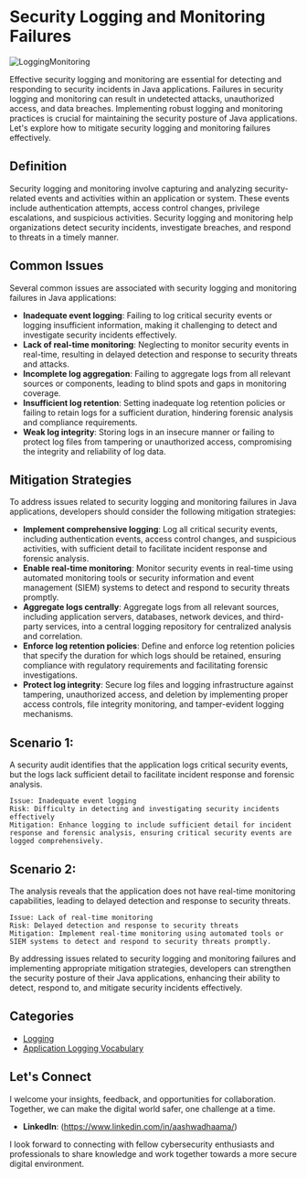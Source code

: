 # Security Logging and Monitoring Failures

![LoggingMonitoring](https://github.com/vsang181/OWASP-Interview-Preperation/assets/28651683/7a51a9d9-75fe-481f-9407-0128e9ce7f15)

Effective security logging and monitoring are essential for detecting and responding to security incidents in Java applications. Failures in security logging and monitoring can result in undetected attacks, unauthorized access, and data breaches. Implementing robust logging and monitoring practices is crucial for maintaining the security posture of Java applications. Let's explore how to mitigate security logging and monitoring failures effectively.

## Definition

Security logging and monitoring involve capturing and analyzing security-related events and activities within an application or system. These events include authentication attempts, access control changes, privilege escalations, and suspicious activities. Security logging and monitoring help organizations detect security incidents, investigate breaches, and respond to threats in a timely manner.

## Common Issues

Several common issues are associated with security logging and monitoring failures in Java applications:

- **Inadequate event logging**: Failing to log critical security events or logging insufficient information, making it challenging to detect and investigate security incidents effectively.
- **Lack of real-time monitoring**: Neglecting to monitor security events in real-time, resulting in delayed detection and response to security threats and attacks.
- **Incomplete log aggregation**: Failing to aggregate logs from all relevant sources or components, leading to blind spots and gaps in monitoring coverage.
- **Insufficient log retention**: Setting inadequate log retention policies or failing to retain logs for a sufficient duration, hindering forensic analysis and compliance requirements.
- **Weak log integrity**: Storing logs in an insecure manner or failing to protect log files from tampering or unauthorized access, compromising the integrity and reliability of log data.

## Mitigation Strategies

To address issues related to security logging and monitoring failures in Java applications, developers should consider the following mitigation strategies:

- **Implement comprehensive logging**: Log all critical security events, including authentication events, access control changes, and suspicious activities, with sufficient detail to facilitate incident response and forensic analysis.
- **Enable real-time monitoring**: Monitor security events in real-time using automated monitoring tools or security information and event management (SIEM) systems to detect and respond to security threats promptly.
- **Aggregate logs centrally**: Aggregate logs from all relevant sources, including application servers, databases, network devices, and third-party services, into a central logging repository for centralized analysis and correlation.
- **Enforce log retention policies**: Define and enforce log retention policies that specify the duration for which logs should be retained, ensuring compliance with regulatory requirements and facilitating forensic investigations.
- **Protect log integrity**: Secure log files and logging infrastructure against tampering, unauthorized access, and deletion by implementing proper access controls, file integrity monitoring, and tamper-evident logging mechanisms.

## Scenario 1:

A security audit identifies that the application logs critical security events, but the logs lack sufficient detail to facilitate incident response and forensic analysis.

```
Issue: Inadequate event logging
Risk: Difficulty in detecting and investigating security incidents effectively
Mitigation: Enhance logging to include sufficient detail for incident response and forensic analysis, ensuring critical security events are logged comprehensively.
```

## Scenario 2:

The analysis reveals that the application does not have real-time monitoring capabilities, leading to delayed detection and response to security threats.

```
Issue: Lack of real-time monitoring
Risk: Delayed detection and response to security threats
Mitigation: Implement real-time monitoring using automated tools or SIEM systems to detect and respond to security threats promptly.
```

By addressing issues related to security logging and monitoring failures and implementing appropriate mitigation strategies, developers can strengthen the security posture of their Java applications, enhancing their ability to detect, respond to, and mitigate security incidents effectively.

## Categories

- [Logging](Logging.md)
- [Application Logging Vocabulary](Application-Logging-Vocabulary.md)

## Let's Connect

I welcome your insights, feedback, and opportunities for collaboration. Together, we can make the digital world safer, one challenge at a time.

- **LinkedIn**: (https://www.linkedin.com/in/aashwadhaama/)

I look forward to connecting with fellow cybersecurity enthusiasts and professionals to share knowledge and work together towards a more secure digital environment.

